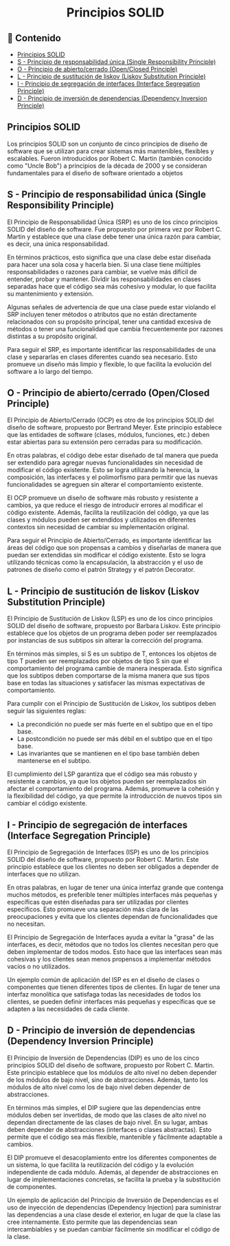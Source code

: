 <h1 align="center">Principios SOLID</h1>

<h2>📑 Contenido</h2>

- [Principios SOLID](#principios-solid)
- [S - Principio de responsabilidad única (Single Responsibility Principle)](#s---principio-de-responsabilidad-única-single-responsibility-principle)
- [O - Principio de abierto/cerrado (Open/Closed Principle)](#o---principio-de-abiertocerrado-openclosed-principle)
- [L - Principio de sustitución de liskov (Liskov Substitution Principle)](#l---principio-de-sustitución-de-liskov-liskov-substitution-principle)
- [I - Principio de segregación de interfaces (Interface Segregation Principle)](#i---principio-de-segregación-de-interfaces-interface-segregation-principle)
- [D - Principio de inversión de dependencias (Dependency Inversion Principle)](#d---principio-de-inversión-de-dependencias-dependency-inversion-principle)

## Principios SOLID

Los principios SOLID son un conjunto de cinco principios de diseño de software que se utilizan para crear sistemas más mantenibles, flexibles y escalables. Fueron introducidos por Robert C. Martin (también conocido como "Uncle Bob") a principios de la década de 2000 y se consideran fundamentales para el diseño de software orientado a objetos

## S - Principio de responsabilidad única (Single Responsibility Principle)

El Principio de Responsabilidad Única (SRP) es uno de los cinco principios SOLID del diseño de software. Fue propuesto por primera vez por Robert C. Martin y establece que una clase debe tener una única razón para cambiar, es decir, una única responsabilidad.

En términos prácticos, esto significa que una clase debe estar diseñada para hacer una sola cosa y hacerla bien. Si una clase tiene múltiples responsabilidades o razones para cambiar, se vuelve más difícil de entender, probar y mantener. Dividir las responsabilidades en clases separadas hace que el código sea más cohesivo y modular, lo que facilita su mantenimiento y extensión.

Algunas señales de advertencia de que una clase puede estar violando el SRP incluyen tener métodos o atributos que no están directamente relacionados con su propósito principal, tener una cantidad excesiva de métodos o tener una funcionalidad que cambia frecuentemente por razones distintas a su propósito original.

Para seguir el SRP, es importante identificar las responsabilidades de una clase y separarlas en clases diferentes cuando sea necesario. Esto promueve un diseño más limpio y flexible, lo que facilita la evolución del software a lo largo del tiempo.

## O - Principio de abierto/cerrado (Open/Closed Principle)

El Principio de Abierto/Cerrado (OCP) es otro de los principios SOLID del diseño de software, propuesto por Bertrand Meyer. Este principio establece que las entidades de software (clases, módulos, funciones, etc.) deben estar abiertas para su extensión pero cerradas para su modificación.

En otras palabras, el código debe estar diseñado de tal manera que pueda ser extendido para agregar nuevas funcionalidades sin necesidad de modificar el código existente. Esto se logra utilizando la herencia, la composición, las interfaces y el polimorfismo para permitir que las nuevas funcionalidades se agreguen sin alterar el comportamiento existente.

El OCP promueve un diseño de software más robusto y resistente a cambios, ya que reduce el riesgo de introducir errores al modificar el código existente. Además, facilita la reutilización del código, ya que las clases y módulos pueden ser extendidos y utilizados en diferentes contextos sin necesidad de cambiar su implementación original.

Para seguir el Principio de Abierto/Cerrado, es importante identificar las áreas del código que son propensas a cambios y diseñarlas de manera que puedan ser extendidas sin modificar el código existente. Esto se logra utilizando técnicas como la encapsulación, la abstracción y el uso de patrones de diseño como el patrón Strategy y el patrón Decorator.

## L - Principio de sustitución de liskov (Liskov Substitution Principle)

El Principio de Sustitución de Liskov (LSP) es uno de los cinco principios SOLID del diseño de software, propuesto por Barbara Liskov. Este principio establece que los objetos de un programa deben poder ser reemplazados por instancias de sus subtipos sin alterar la corrección del programa.

En términos más simples, si S es un subtipo de T, entonces los objetos de tipo T pueden ser reemplazados por objetos de tipo S sin que el comportamiento del programa cambie de manera inesperada. Esto significa que los subtipos deben comportarse de la misma manera que sus tipos base en todas las situaciones y satisfacer las mismas expectativas de comportamiento.

Para cumplir con el Principio de Sustitución de Liskov, los subtipos deben seguir las siguientes reglas:

- La precondición no puede ser más fuerte en el subtipo que en el tipo base.
- La postcondición no puede ser más débil en el subtipo que en el tipo base.
- Las invariantes que se mantienen en el tipo base también deben mantenerse en el subtipo.

El cumplimiento del LSP garantiza que el código sea más robusto y resistente a cambios, ya que los objetos pueden ser reemplazados sin afectar el comportamiento del programa. Además, promueve la cohesión y la flexibilidad del código, ya que permite la introducción de nuevos tipos sin cambiar el código existente.

## I - Principio de segregación de interfaces (Interface Segregation Principle)

El Principio de Segregación de Interfaces (ISP) es uno de los principios SOLID del diseño de software, propuesto por Robert C. Martin. Este principio establece que los clientes no deben ser obligados a depender de interfaces que no utilizan.

En otras palabras, en lugar de tener una única interfaz grande que contenga muchos métodos, es preferible tener múltiples interfaces más pequeñas y específicas que estén diseñadas para ser utilizadas por clientes específicos. Esto promueve una separación más clara de las preocupaciones y evita que los clientes dependan de funcionalidades que no necesitan.

El Principio de Segregación de Interfaces ayuda a evitar la "grasa" de las interfaces, es decir, métodos que no todos los clientes necesitan pero que deben implementar de todos modos. Esto hace que las interfaces sean más cohesivas y los clientes sean menos propensos a implementar métodos vacíos o no utilizados.

Un ejemplo común de aplicación del ISP es en el diseño de clases o componentes que tienen diferentes tipos de clientes. En lugar de tener una interfaz monolítica que satisfaga todas las necesidades de todos los clientes, se pueden definir interfaces más pequeñas y específicas que se adapten a las necesidades de cada cliente.

## D - Principio de inversión de dependencias (Dependency Inversion Principle)

El Principio de Inversión de Dependencias (DIP) es uno de los cinco principios SOLID del diseño de software, propuesto por Robert C. Martin. Este principio establece que los módulos de alto nivel no deben depender de los módulos de bajo nivel, sino de abstracciones. Además, tanto los módulos de alto nivel como los de bajo nivel deben depender de abstracciones.

En términos más simples, el DIP sugiere que las dependencias entre módulos deben ser invertidas, de modo que las clases de alto nivel no dependan directamente de las clases de bajo nivel. En su lugar, ambas deben depender de abstracciones (interfaces o clases abstractas). Esto permite que el código sea más flexible, mantenible y fácilmente adaptable a cambios.

El DIP promueve el desacoplamiento entre los diferentes componentes de un sistema, lo que facilita la reutilización del código y la evolución independiente de cada módulo. Además, al depender de abstracciones en lugar de implementaciones concretas, se facilita la prueba y la substitución de componentes.

Un ejemplo de aplicación del Principio de Inversión de Dependencias es el uso de inyección de dependencias (Dependency Injection) para suministrar las dependencias a una clase desde el exterior, en lugar de que la clase las cree internamente. Esto permite que las dependencias sean intercambiables y se puedan cambiar fácilmente sin modificar el código de la clase.
